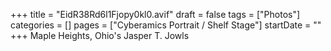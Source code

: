 +++
title = "EidR38Rd6l1Fjopy0kl0.avif"
draft = false
tags = ["Photos"]
categories = []
pages = ["Cyberamics Portrait / Shelf Stage"]
startDate = ""
+++
Maple Heights, Ohio's Jasper T. Jowls

